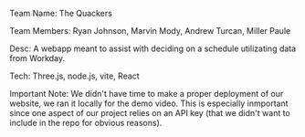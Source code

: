 Team Name: The Quackers

Team Members: Ryan Johnson, Marvin Mody, Andrew Turcan, Miller Paule

Desc: A webapp meant to assist with deciding on a schedule utilizating data from Workday.

Tech: Three.js, node.js, vite, React

Important Note: We didn't have time to make a proper deployment of our website, we ran it locally for the demo video. This is especially inmportant since one aspect of our project relies on an API key (that we didn't want to include in the repo for obvious reasons).
